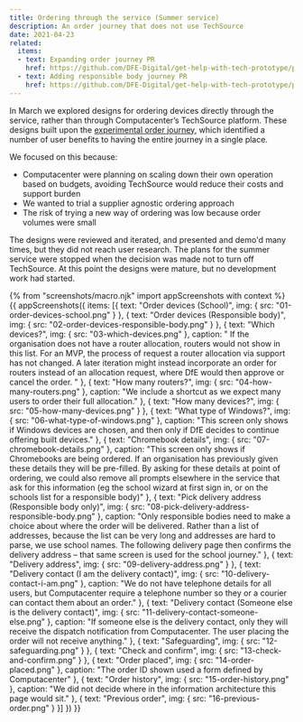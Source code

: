 ```yaml
---
title: Ordering through the service (Summer service)
description: An order journey that does not use TechSource
date: 2021-04-23
related:
  items:
  - text: Expanding order journey PR
    href: https://github.com/DFE-Digital/get-help-with-tech-prototype/pull/48
  - text: Adding responsible body journey PR
    href: https://github.com/DFE-Digital/get-help-with-tech-prototype/pull/49
---
```


In March we explored designs for ordering devices directly through the service, rather than through Computacenter’s TechSource platform. These designs built upon the [experimental order journey](/experimental-shop-journey/), which identified a number of user benefits to having the entire journey in a single place.

We focused on this because:

- Computacenter were planning on scaling down their own operation based on budgets, avoiding TechSource would reduce their costs and support burden
- We wanted to trial a supplier agnostic ordering approach
- The risk of trying a new way of ordering was low because order volumes were small

The designs were reviewed and iterated, and presented and demo'd many times, but they did not reach user research. The plans for the summer service were stopped when the decision was made not to turn off TechSource. At this point the designs were mature, but no development work had started.

{% from "screenshots/macro.njk" import appScreenshots with context %}
{{ appScreenshots({
  items: [{
      text: "Order devices (School)",
      img: { src: "01-order-devices-school.png" }
    }, {
      text: "Order devices (Responsible body)",
      img: { src: "02-order-devices-responsible-body.png" }
    }, {
      text: "Which devices?",
      img: { src: "03-which-devices.png" },
      caption: "
If the organisation does not have a router allocation, routers would not show in this list. For an MVP, the process of request a router allocation via support has not changed. A later iteration might instead incorporate an order for routers instead of an allocation request, where DfE would then approve or cancel the order.
      "
    }, {
      text: "How many routers?",
      img: { src: "04-how-many-routers.png" },
      caption: "We include a shortcut as we expect many users to order their full allocation."
    }, {
      text: "How many devices?",
      img: { src: "05-how-many-devices.png" }
    }, {
      text: "What type of Windows?",
      img: { src: "06-what-type-of-windows.png" },
      caption: "This screen only shows if Windows devices are chosen, and then only if DfE decides to continue offering built devices."
    }, {
      text: "Chromebook details",
      img: { src: "07-chromebook-details.png" },
      caption: "This screen only shows if Chromebooks are being ordered. If an organisation has previously given these details they will be pre-filled. By asking for these details at point of ordering, we could also remove all prompts elsewhere in the service that ask for this information (eg the school wizard at first sign in, or on the schools list for a responsible body)"
    }, {
      text: "Pick delivery address (Responsible body only)",
      img: { src: "08-pick-delivery-address-responsible-body.png" },
      caption: "Only responsible bodies need to make a choice about where the order will be delivered. Rather than a list of addresses, because the list can be very long and addresses are hard to parse, we use school names. The following delivery page then confirms the delivery address – that same screen is used for the school journey."
    }, {
      text: "Delivery address",
      img: { src: "09-delivery-address.png" }
    }, {
      text: "Delivery contact (I am the delivery contact)",
      img: { src: "10-delivery-contact-i-am.png" },
      caption: "We do not have telephone details for all users, but Computacenter require a telephone number so they or a courier can contact them about an order."
    }, {
      text: "Delivery contact (Someone else is the delivery contact)",
      img: { src: "11-delivery-contact-someone-else.png" },
      caption: "If someone else is the delivery contact, only they will receive the dispatch notification from Computacenter. The user placing the order will not receive anything."
    }, {
      text: "Safeguarding",
      img: { src: "12-safeguarding.png" }
    }, {
      text: "Check and confirm",
      img: { src: "13-check-and-confirm.png" }
    }, {
      text: "Order placed",
      img: { src: "14-order-placed.png" },
      caption: "The order ID shown used a form defined by Computacenter"
    }, {
      text: "Order history",
      img: { src: "15-order-history.png" },
      caption: "We did not decide where in the information architecture this page would sit."
    }, {
      text: "Previous order",
      img: { src: "16-previous-order.png" }
    }]
}) }}

